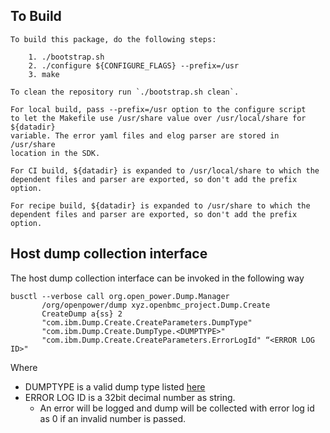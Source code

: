 ## To Build
```
To build this package, do the following steps:

    1. ./bootstrap.sh
    2. ./configure ${CONFIGURE_FLAGS} --prefix=/usr
    3. make

To clean the repository run `./bootstrap.sh clean`.
```

```
For local build, pass --prefix=/usr option to the configure script
to let the Makefile use /usr/share value over /usr/local/share for ${datadir}
variable. The error yaml files and elog parser are stored in /usr/share
location in the SDK.
```

```
For CI build, ${datadir} is expanded to /usr/local/share to which the
dependent files and parser are exported, so don't add the prefix option.
```

```
For recipe build, ${datadir} is expanded to /usr/share to which the
dependent files and parser are exported, so don't add the prefix option.
```

## Host dump collection interface

The host dump collection interface can be invoked in the following way

```
busctl --verbose call org.open_power.Dump.Manager
       /org/openpower/dump xyz.openbmc_project.Dump.Create
       CreateDump a{ss} 2
       "com.ibm.Dump.Create.CreateParameters.DumpType"
       "com.ibm.Dump.Create.DumpType.<DUMPTYPE>"
       "com.ibm.Dump.Create.CreateParameters.ErrorLogId" “<ERROR LOG ID>"
```

Where
- DUMPTYPE is a valid dump type listed [here](https://github.com/openbmc/phosphor-dbus-interfaces/blob/master/yaml/com/ibm/Dump/Create.interface.yaml)
- ERROR LOG ID is a 32bit decimal number as string.
  - An error will be logged and dump will be collected with error log id as 0
    if an invalid number is passed.
